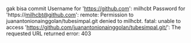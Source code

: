 gak bisa commit 
Username for 'https://github.com': milhcbt
Password for 'https://milhcbt@github.com':
remote: Permission to juanantonionainggolan/tubesimpal.git denied to milhcbt.
fatal: unable to access 'https://github.com/juanantonionainggolan/tubesimpal.git/': The requested URL returned error: 403
